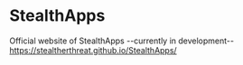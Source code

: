 # StealthApps
Official website of StealthApps
--currently in development--
https://stealtherthreat.github.io/StealthApps/
